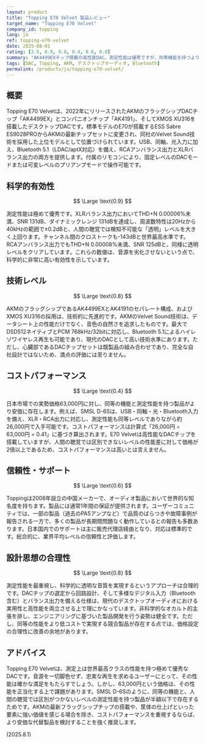 ```yaml
---
layout: product
title: "Topping E70 Velvet 製品レビュー"
target_name: "Topping E70 Velvet"
company_id: topping
lang: ja
ref: topping-e70-velvet
date: 2025-08-01
rating: [3.5, 0.9, 0.8, 0.4, 0.6, 0.8]
summary: "AK4499EXチップ搭載の高性能DAC。測定性能は優秀ですが、同等機能を持つより安価な製品が存在するためコストパフォーマンスは高くありません。"
tags: [DAC, Topping, AKM, デスクトップオーディオ, Bluetooth]
permalink: /products/ja/topping-e70-velvet/
---
```


## 概要

Topping E70 Velvetは、2022年にリリースされたAKMのフラッグシップDACチップ「AK4499EX」とコンパニオンチップ「AK4191」、そしてXMOS XU316を搭載したデスクトップDACです。標準モデルのE70が搭載するESS Sabre ES9028PROからAKMの最新チップセットに変更され、同社のVelvet Sound技術を採用した上位モデルとして位置づけられています。USB、同軸、光入力に加え、Bluetooth 5.1（LDAC/aptX対応）を備え、RCAアンバランス出力とXLRバランス出力の両方を提供します。付属のリモコンにより、固定レベルのDACモードまたは可変レベルのプリアンプモードで操作可能です。

## 科学的有効性

$$ \Large \text{0.9} $$

測定性能は極めて優秀です。XLRバランス出力においてTHD+N 0.00006%未満、SNR 131dB、ダイナミックレンジ 131dBを達成し、周波数特性は20Hzから40kHzの範囲で±0.2dBと、人間の聴覚では検知不可能な「透明」レベルを大きく上回ります。チャンネル間のクロストークも-143dBと世界最高水準です。RCAアンバランス出力でもTHD+N 0.00008%未満、SNR 125dBと、同様に透明レベルをクリアしています。これらの数値は、音源を劣化させないという点で、科学的に非常に高い有効性を示しています。

## 技術レベル

$$ \Large \text{0.8} $$

AKMのフラッグシップであるAK4499EXとAK4191のセパレート構成、およびXMOS XU316の採用は、技術的に先進的です。AKMのVelvet Sound技術は、データシート上の性能だけでなく、音色の自然さを追求したものです。最大でDSD512ネイティブとPCM 768kHz/32bitに対応し、Bluetooth 5.1によるハイレゾワイヤレス再生も可能であり、現代のDACとして高い技術水準にあります。ただし、心臓部であるDACチップセットは既製品の組み合わせであり、完全な自社設計ではないため、満点の評価には至りません。

## コストパフォーマンス

$$ \Large \text{0.4} $$

日本市場での実勢価格63,000円に対し、同等の機能と測定性能を持つ製品がより安価に存在します。例えば、SMSL D-6Sは、USB・同軸・光・Bluetooth入力を備え、XLR・RCA出力に対応し、測定性能も同等レベルでありながら約26,000円で入手可能です。コストパフォーマンスは計算式「26,000円 ÷ 63,000円 = 0.41」に基づき算出されます。E70 Velvetは高性能なDACチップを搭載していますが、人間の聴覚では区別できないレベルの性能差に対して価格が2倍以上であるため、コストパフォーマンスは高いとは言えません。

## 信頼性・サポート

$$ \Large \text{0.6} $$

Toppingは2008年設立の中国メーカーで、オーディオ製品において世界的な知名度を持ちます。製品には通常1年間の保証が提供されます。ユーザーコミュニティでは、一部の製品（過去のPA5アンプなど）で品質のばらつきや故障事例が報告される一方で、多くの製品が長期間問題なく動作しているとの報告も多数あります。日本国内でのサポートは主に販売代理店経由となり、対応は標準的です。総合的に、業界平均レベルの信頼性と評価します。

## 設計思想の合理性

$$ \Large \text{0.8} $$

測定性能を最重視し、科学的に透明な音質を実現するというアプローチは合理的です。DACチップの選定から回路設計、そして多様なデジタル入力（Bluetooth含む）とバランス出力を備える仕様は、現代のデスクトップオーディオにおける実用性と高性能を両立させる上で理にかなっています。非科学的なオカルト的主張を排し、エンジニアリングに基づいた製品開発を行う姿勢は健全です。ただし、同等の性能をより低コストで実現する競合製品が存在する点では、価格設定の合理性に改善の余地があります。

## アドバイス

Topping E70 Velvetは、測定上は世界最高クラスの性能を持つ極めて優秀なDACです。音源を一切脚色せず、忠実な再生を求めるユーザーにとって、その性能は確かな満足をもたらすでしょう。しかし、63,000円という価格は、その性能を正当化する上で課題があります。SMSL D-6Sのように、同等の機能と、人間の聴覚では区別がつかないレベルの測定性能を持つ製品が半額以下で存在するためです。AKMの最新フラッグシップチップの搭載や、筐体の仕上げといった要素に強い価値を感じる場合を除き、コストパフォーマンスを重視するならば、より安価な代替製品を検討することを強く推奨します。

(2025.8.1)
